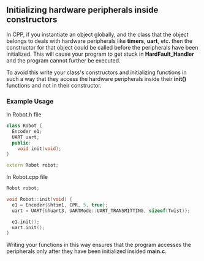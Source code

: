 ## Initializing hardware peripherals inside constructors
In CPP, if you instantiate an object globally, and the class that the object belongs to deals with hardware peripherals like **timers**, **uart**, etc. then the constructor for that object could be called before the peripherals have been initialized. This will cause your program to get stuck in **HardFault_Handler** and the program cannot further be executed.

To avoid this write your class's constructors and initializing functions in such a way that they access the hardware peripherals inside their **init()** functions and not in their constructor.
### Example Usage
In Robot.h file
```cpp
class Robot {
  Encoder e1;
  UART uart;
  public:
    void init(void);
}

extern Robot robot;
```
In Robot.cpp file
```cpp
Robot robot;

void Robot::init(void) {
  e1 = Encoder{&htim1, CPR, 5, true};
  uart = UART{&huart3, UARTMode::UART_TRANSMITTING, sizeof(Twist)};

  e1.init();
  uart.init();
}
```
Writing your functions in this way ensures that the program accesses the peripherals only after they have been initialized insided **main.c**.
